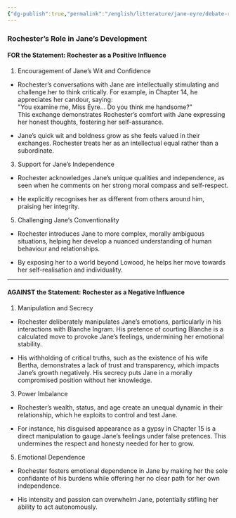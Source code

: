 ```yaml
---
{"dg-publish":true,"permalink":"/english/litterature/jane-eyre/debate-rochester-s-role/"}
---
```


### Rochester’s Role in Jane’s Development

#### FOR the Statement: Rochester as a Positive Influence

1. Encouragement of Jane’s Wit and Confidence  
      
    

- Rochester’s conversations with Jane are intellectually stimulating and challenge her to think critically. For example, in Chapter 14, he appreciates her candour, saying:  
    "You examine me, Miss Eyre... Do you think me handsome?"  
    This exchange demonstrates Rochester’s comfort with Jane expressing her honest thoughts, fostering her self-assurance.
    
- Jane’s quick wit and boldness grow as she feels valued in their exchanges. Rochester treats her as an intellectual equal rather than a subordinate.
    

3. Support for Jane’s Independence  
      
    

- Rochester acknowledges Jane’s unique qualities and independence, as seen when he comments on her strong moral compass and self-respect.
    

- He explicitly recognises her as different from others around him, praising her integrity.
    

5. Challenging Jane’s Conventionality  
      
    

- Rochester introduces Jane to more complex, morally ambiguous situations, helping her develop a nuanced understanding of human behaviour and relationships.
    
- By exposing her to a world beyond Lowood, he helps her move towards her self-realisation and individuality.
    

---

#### AGAINST the Statement: Rochester as a Negative Influence

1. Manipulation and Secrecy  
      
    

- Rochester deliberately manipulates Jane’s emotions, particularly in his interactions with Blanche Ingram. His pretence of courting Blanche is a calculated move to provoke Jane’s feelings, undermining her emotional stability.
    
- His withholding of critical truths, such as the existence of his wife Bertha, demonstrates a lack of trust and transparency, which impacts Jane’s growth negatively. His secrecy puts Jane in a morally compromised position without her knowledge.
    

3. Power Imbalance  
      
    

- Rochester’s wealth, status, and age create an unequal dynamic in their relationship, which he exploits to control and test Jane.
    

- For instance, his disguised appearance as a gypsy in Chapter 15 is a direct manipulation to gauge Jane’s feelings under false pretences. This undermines the respect and honesty needed for her to grow.
    

5. Emotional Dependence  
      
    

- Rochester fosters emotional dependence in Jane by making her the sole confidante of his burdens while offering her no clear path for her own independence.
    
- His intensity and passion can overwhelm Jane, potentially stifling her ability to act autonomously.
